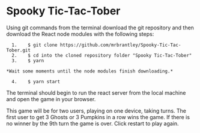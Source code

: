# Spooky Tic-Tac-Tober

Using git commands from the terminal download the git repository and then download the React node modules with the following steps:

      1.    $ git clone https://github.com/mrbrantley/Spooky-Tic-Tac-Tober.git
      2.    $ cd into the cloned repository folder "Spooky Tic-Tac-Tober"
      3.    $ yarn
   
    *Wait some moments until the node modules finish downloading.*
 
      4.    $ yarn start

The terminal should begin to run the react server from the local machine and open the game in your browser. 

This game will be for two users, playing on one device, taking turns. 
The first user to get 3 Ghosts or 3 Pumpkins in a row wins the game.
If there is no winner by the 9th turn the game is over. 
Click restart to play again.
